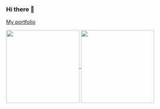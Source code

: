 ### Hi there 👋

[My portfolio](https://samuel.fitzlaff.com)

<a href="#">
  <img height=200 align="center" src="https://github-readme-stats.vercel.app/api?username=SamuelTobiasFitzlaff&hide_rank=true&hide_border=true&bg_color=0f131a&title_color=f05454&text_color=dddddd" />
</a>
<a href="#">
  <img height=200 align="center" src="https://github-readme-stats.vercel.app/api/top-langs?username=SamuelTobiasFitzlaff&layout=compact&hide_border=true&bg_color=0f131a&title_color=f05454&text_color=dddddd" />
</a>
